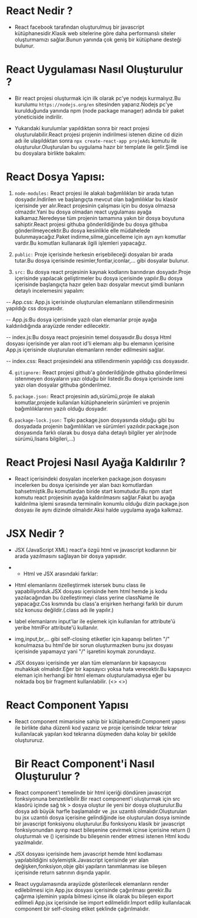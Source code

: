 # React Nedir ?

- React facebook tarafından oluşturulmuş bir javascript kütüphanesidir.Klasik web sitelerine göre daha performanslı siteler oluşturmamızı sağlar.Bunun yanında çok geniş bir kütüphane desteği bulunur.

# React Uygulaması Nasıl Oluşturulur ?

- Bir react projesi oluşturmak için ilk olarak pc'ye nodejs kurmalıyız.Bu kurulumu `https://nodejs.org/en` sitesinden yaparız.Nodejs pc'ye kurulduğunda yanında npm (node package manager) adında bir paket yöneticiside indirilir.

- Yukarıdaki kurulumlar yapıldıktan sonra bir react projesi oluşturulabilir.React projesi projenin indirilmesi istenen dizine cd dizin adı ile ulaşıldıktan sonra `npx create-react-app projeAdı` komutu ile oluşturulur.Oluşturulan bu uygulama hazır bir template ile gelir.Şimdi ise bu dosyalara birlikte bakalım:

# React Dosya Yapısı:

1. `node-modules:` React projesi ile alakalı bağımlılıkları bir arada tutan dosyadır.İndirilen ve başlangıçta mevcut olan bağımlılıklar bu klasör içerisinde yer alır.React projesinin çalışması için bu dosya olmazsa olmazdır.Yani bu dosya olmadan react uygulaması ayağa kalkamaz.Neredeyse tüm projenin tamamına yakın bir dosya boyutuna sahiptir.React projesi githuba gönderildiğinde bu dosya githuba gönderilmeyecektir.Bu dosya kesinlikle elle müdahelede bulunmayacağız.Paket indirme,silme,güncelleme için ayrı ayrı komutlar vardır.Bu komutları kullanarak ilgili işlemleri yapacağız.

2. `public:` Proje içerisinde herkesin erişebileceği dosyaları bir arada tutar.Bu dosya içerisinde resimler,fontlar,iconlar,... gibi dosyalar bulunur.

3. `src:` Bu dosya react projesinin kaynak kodlarını barındıran dosyadır.Proje içerisinde yapılacak geliştirmeler bu dosya içerisinde yapılır.Bu dosya içerisinde başlangıçta hazır gelen bazı dosyalar mevcut şimdi bunların detaylı incelemesini yapalım:

-- App.css: App.js içerisinde oluşturulan elemanların stillendirmesinin yapıldığı css dosyasıdır.

-- App.js:Bu dosya içerisinde yazılı olan elemanlar proje ayağa kaldırılıdığında arayüzde render edilecektir.

-- index.js:Bu dosya react projesinin temel dosyasıdır.Bu dosya Html dosyası içerisinde yer alan root id'li elemanı alıp bu elemanın içerisine App.js içerisinde oluşturulan elemanların render edilmesini sağlar.

-- index.css: React projesindeki ana stillendirmenin yapıldığı css dosyasıdır.

4. `gitignore:` React projesi github'a gönderildiğinde githuba gönderilmesi istenmeyen dosyaların yazı olduğu bir listedir.Bu dosya içerisinde ismi yazı olan dosyalar githuba gönderilmez.

5. `package.json:` React projesinin adı,sürümü,proje ile alakalı komutlar,projede kullanılan kütüphanelerin sürümleri ve projenin bağımlılıklarının yazılı olduğu dosyadır.

6. `package-lock.json:` Tıpkı package.json dosyasında olduğu gibi bu dosyadada projenin bağımlılıkları ve sürümleri yazılıdır.package.json dosyasında farklı olarak bu dosya daha detaylı bilgiler yer alır(node sürümü,lisans bilgileri,...)

# React Projesi Nasıl Ayağa Kaldırılır ?

- React içerisindeki dosyaları incelerken package.json dosyasını incelerken bu dosya içerisinde yer alan bazı komutlardan bahsetmiştik.Bu komutlardan biride start komutudur.Bu npm start komutu react projesinin ayağa kaldırılmasını sağlar.Fakat bu ayağa kaldırılma işlemi sırasında terminalin konumlu olduğu dizin package.json dosyası ile aynı dizinde olmalıdır.Aksi halde uygulama ayağa kalkmaz.

# JSX Nedir ?

- JSX (JavaScript XML) react'a özgü html ve javascript kodlarının bir arada yazılmasını sağlayan bir dosya yapısıdır.

- - Html ve JSX arasındaki farklar:

- Html elemanlarını özelleştirmek istersek bunu class ile yapabiliyorduk.JSX dosyası içerisinde hem html hemde js kodu yazılacağından bu özelleştirmeyi class yerine className ile yapacağız.Css kısmında bu class'a erişirken herhangi farklı bir durum söz konusu değildir.(.class adı ile yapılır.)

- label elemanlarını input'lar ile eşlemek için kullanılan for attribute'ü yeribe htmlFor attribute'ü kullanılır.

- img,input,br,... gibi self-closing etiketler için kapanışı belirten "/" konulmazsa bu html'de bir sorun oluşturmazken bunu jsx dosyası içerisinde yapamayız yani "/" işaretini koymak zorundayız.

- JSX dosyası içerisinde yer alan tüm elemanların bir kapsayıcısı muhakkak olmalıdır.Eğer bir kapsayıcı yoksa hata verecektir.Bu kapsayıcı eleman için herhangi bir html elemanı oluşturulamadıysa eğer bu noktada boş bir fragment kullanılabilir. (<> <>)

# React Component Yapısı

- React component mimarisine sahip bir kütüphanedir.Component yapısı ile birlikte daha düzenli kod yazarız ve proje içerisinde tekrar tekrar kullanılacak yapıları kod tekrarına düşmeden daha kolay bir şekilde oluştururuz.

  # Bir React Component'i Nasıl Oluşturulur ?

- React component'i temelinde bir html içeriği döndüren javascript fonksiyonuna benzetilebilir.Bir react component'i oluşturmak için src klasörü içinde sağ tık > dosya oluştur ile yeni bir dosya oluşturulur.Bu dosya adı büyük harfle başlamalıdır ve .jsx uzantılı olmalıdır.Oluşturulan bu jsx uzantılı dosya içerisine gelindiğinde ise oluşturulan dosya isminde bir javascript fonksiyonu oluşturulur.Bu fonksiyonu klasik bir javascript fonksiyonundan ayırıp react bileşenine çevirmek içinse içerisine return () oluşturmalı ve () içerisinde bu bileşenin render etmesi istenen Html kodu yazılmalıdır.

- JSX dosyası içerisinde hem javascript hemde html kodlaması yapılabildiğini söylemiştik.Javascript içerisinde yer alan değişken,fonksiyon,obje gibi yapıların tanımlanması ise bileşen içerisinde return satırının dışında yapılır.

- React uygulamasında arayüzde gösterilecek elemanların render edilebilmesi için App.jsx dosyası içerisinde çağırılması gerekir.Bu çağırma işleminin yapıla bilmesi içinse ilk olarak bu bileşen export edilmeli App.jsx içerisinde ise import edilmelidir.İmport edilip kullanılacak component bir self-closing etiket şeklinde çağırılmalıdır.
